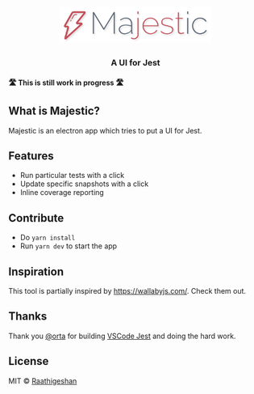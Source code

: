 <h1 align="center">
  <img src="./docs/logo.png" alt="logo" width="300px" height="70px" />
  <h3 align="center">A UI for Jest</h3>
  <h4> 🛣 This is still work in progress 🛣 </h4>
</h1>

## What is Majestic?

Majestic is an electron app which tries to put a UI for Jest.

## Features

* Run particular tests with a click
* Update specific snapshots with a click
* Inline coverage reporting

## Contribute

* Do `yarn install`
* Run `yarn dev` to start the app

## Inspiration

This tool is partially inspired by https://wallabyjs.com/. Check them out.

## Thanks

Thank you [@orta](https://github.com/orta) for building [VSCode Jest](https://github.com/jest-community/vscode-jest) and doing the hard work.

## License

MIT © [Raathigeshan](https://twitter.com/Raathigesh)
